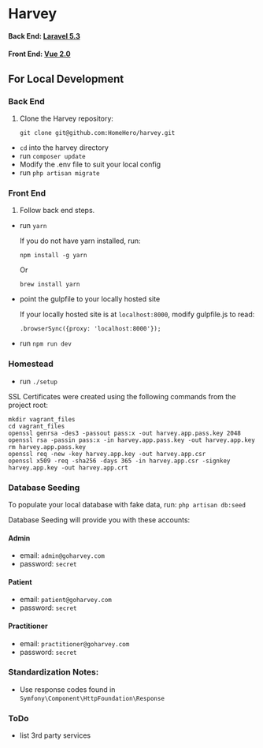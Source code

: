 # Harvey

#### Back End: [Laravel 5.3](https://laravel.com/docs/5.3)
#### Front End: [Vue 2.0](https://vuejs.org/v2/guide)

## For Local Development

### Back End
1. Clone the Harvey repository:

	`git clone git@github.com:HomeHero/harvey.git`

- `cd` into the harvey directory
- run `composer update`
- Modify the .env file to suit your local config
- run `php artisan migrate`

### Front End
1. Follow back end steps.

- run `yarn`

	If you do not have yarn installed, run:

	`npm install -g yarn`

	Or

	`brew install yarn`

- point the gulpfile to your locally hosted site

	If your locally hosted site is at `localhost:8000`, modify gulpfile.js to read:

	`.browserSync({proxy: 'localhost:8000'});`

- run `npm run dev`

### Homestead

- run `./setup`

SSL Certificates were created using the following commands from the project root:

```
mkdir vagrant_files
cd vagrant_files
openssl genrsa -des3 -passout pass:x -out harvey.app.pass.key 2048
openssl rsa -passin pass:x -in harvey.app.pass.key -out harvey.app.key
rm harvey.app.pass.key
openssl req -new -key harvey.app.key -out harvey.app.csr
openssl x509 -req -sha256 -days 365 -in harvey.app.csr -signkey harvey.app.key -out harvey.app.crt
```

### Database Seeding
To populate your local database with fake data, run:
	`php artisan db:seed`

Database Seeding will provide you with these accounts:

#### Admin
- email: `admin@goharvey.com`
- password: `secret`

#### Patient
- email: `patient@goharvey.com`
- password: `secret`

#### Practitioner
- email: `practitioner@goharvey.com`
- password: `secret`

### Standardization Notes:
- Use response codes found in `Symfony\Component\HttpFoundation\Response`

### ToDo
- list 3rd party services

